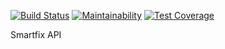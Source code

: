 [![Build Status](https://travis-ci.org/invergent/sf-be.svg?branch=develop)](https://travis-ci.org/invergent/sf-be) [![Maintainability](https://api.codeclimate.com/v1/badges/6bb3de30cc5ffcd06a85/maintainability)](https://codeclimate.com/github/invergent/sf-be/maintainability) [![Test Coverage](https://api.codeclimate.com/v1/badges/6bb3de30cc5ffcd06a85/test_coverage)](https://codeclimate.com/github/invergent/sf-be/test_coverage)

Smartfix API